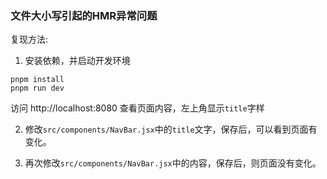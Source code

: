 ### 文件大小写引起的HMR异常问题

复现方法:

1. 安装依赖，并启动开发环境

```
pnpm install
pnpm run dev
```

访问 http://localhost:8080 查看页面内容，左上角显示`title`字样

2. 修改`src/components/NavBar.jsx`中的`title`文字，保存后，可以看到页面有变化。

3. 再次修改`src/components/NavBar.jsx`中的内容，保存后，则页面没有变化。